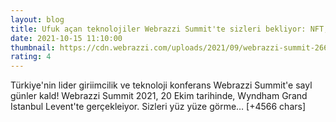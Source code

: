 ```yaml
--- 
layout: blog
title: Ufuk açan teknolojiler Webrazzi Summit'te sizleri bekliyor: NFT, metaverse, sağlık teknolojileri ve daha fazlası
date: 2021-10-15 11:10:00
thumbnail: https://cdn.webrazzi.com/uploads/2021/09/webrazzi-summit-266.png
rating: 4
---
```

Türkiye'nin lider giriimcilik ve teknoloji konferans Webrazzi Summit'e sayl günler kald! Webrazzi Summit 2021, 20 Ekim tarihinde, Wyndham Grand Istanbul Levent'te gerçekleiyor. Sizleri yüz yüze görme… [+4566 chars]